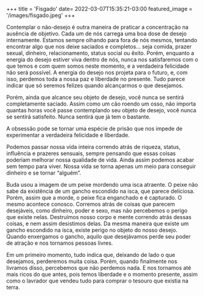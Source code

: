 +++
title = 'Fisgado'
date=   2022-03-07T15:35:21-03:00
featured_image = '/images/fisgado.jpeg'
+++

Contemplar o não-desejo é outra maneira de praticar a concentração na ausência de objetivo. Cada um de nós carrega uma boa dose de desejo internamente. Estamos sempre olhando para fora de nós mesmos, tentando encontrar algo que nos deixe saciados e completos... seja comida, prazer sexual, dinheiro, relacionamento, status social ou êxito. Porém, enquanto a energia do desejo estiver viva dentro de nós, nunca nos satisfaremos com o que temos e com quem somos neste momento, e a verdadeira felicidade não será possível. A energia do desejo nos projeta para o futuro, e, com isso, perdemos toda a nossa paz e liberdade no presente. Tudo parece indicar que só seremos felizes quando alcançarmos o que desejamos. 

Porém, ainda que alcance seu objeto de desejo, você nunca se sentirá completamente saciado. Assim como um cão roendo um osso, não importa quantas horas você passe contemplando seu objeto de desejo, você nunca se sentirá satisfeito. Nunca sentirá que já tem o bastante. 

A obsessão pode se tornar uma espécie de prisão que nos impede de experimentar a verdadeira felicidade e liberdade. 

Podemos passar nossa vida inteira correndo atrás de riqueza, status, influência e prazeres sensuais, sempre pensando que essas coisas poderiam melhorar nossa qualidade de vida. Ainda assim podemos acabar sem tempo para viver. Nossa vida se torna apenas um meio para conseguir dinheiro e se tornar “alguém”. 

Buda usou a imagem de um peixe mordendo uma isca atraente. O peixe não sabe da existência de um gancho escondido na isca, que parece deliciosa. Porém, assim que a morde, o peixe fica enganchado e é capturado. O mesmo acontece conosco. Corremos atrás de coisas que parecem desejáveis, como dinheiro, poder e sexo, mas não percebemos o perigo que existe nelas. Destruímos nosso corpo e mente correndo atrás dessas coisas, e nem assim desistimos delas. Da mesma maneira que existe um gancho escondido na isca, existe perigo no objeto do nosso desejo. Quando enxergamos o gancho, aquilo que desejávamos perde seu poder de atração e nos tornamos pessoas livres. 

Em um primeiro momento, tudo indica que, deixando de lado o que desejamos, perderemos muita coisa. Porém, quando finalmente nos livramos disso, percebemos que não perdemos nada. E nos tornamos até mais ricos do que antes, pois temos liberdade e o momento presente, assim como o lavrador que vendeu tudo para comprar o tesouro que existia na terra. 